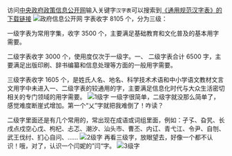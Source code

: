 访问[中央政府政策信息公开网](https://www.gov.cn/zhengce/xxgk/)输入关键字`汉字表`可以搜索到[《通用规范汉字表》的下载链接](https://www.gov.cn/zhengce/content/2013-08/19/W020130822615096093968.pdf)
![政府信息公开网](https://lib.zhaiduting.work.gd/uPic/%E6%94%BF%E5%BA%9C%E4%BF%A1%E6%81%AF%E5%85%AC%E5%BC%80%E7%BD%91.png)
字表收字 8105 个，分为三级：

一级字表为常用字集，收字 3500 个，主要满足基础教育和文化普及的基本用字需要。

二级字表收字 3000 个，使用度仅次于一级字。一、 二级字表合计 6500 字，主要满足出版印刷、辞书编纂和信息处理等方面的一般用字需要。

三级字表收字 1605 个，是姓氏人名、地名、科学技术术语和中小学语文教材文言文用字中未进入一、二级字表的较通用的字，主要满足信息化时代与大众生活密切相关的专门领域的用字需要。
![1级字](https://lib.zhaiduting.work.gd/uPic/1%E7%BA%A7%E5%AD%97.png)
一级字很简单，二级字就没那么简单了，感觉难度断崖式增加。第一个“乂”字就把我难倒了！咋读？

二级字里面还是有几个常用的，常出现在成语或词组里面，例如：孑孓、旮旯、长戌点戍空心戊、枸杞、忐忑、潮汐、汕头市、曹丕、内讧、青弋江、令尹、自刎、武王伐纣、扪心自问、……
![2级字](https://lib.zhaiduting.work.gd/uPic/2%E7%BA%A7%E5%AD%97.png)
再看三级字，放眼望去，好像一个都不认识！哦，对了，认识一个闫妮的”闫“字。
![3级字](https://lib.zhaiduting.work.gd/uPic/3%E7%BA%A7%E5%AD%97.png)
